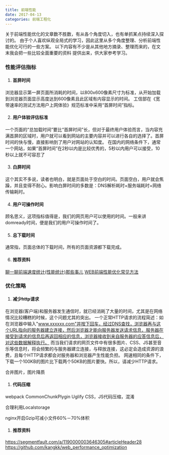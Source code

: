 ```yaml
---
title: 前端性能
date: 2017-04-13
categories: 前端工程化
---
```


关于前端性能优化的文章数不胜数，有从各个角度切入，也有单抓某点持续深入探讨的。
由于个人喜欢纵观全局式的学习，因此这里从多个角度整理、分析前端性能优化可行的一些方案。
以下内容有不少是从其他地方摘录、整理而来的，在文末我会把一些比较全面重要的资料
提供出来，供大家参考学习。


### 性能评估指标
1. #### 首屏时间
浏览器显示第一屏页面所消耗的时间，以800x600像素尺寸为标准，从开始加载到浏览器页面显示高度达到600像素且此区域有内容显示的时间。
工信部在《宽带速率的测试方法用户上网体验》规范标准中采用“首屏时间”指标。

2. #### 用户体验评估标准
一个页面的“总加载时间”要比“首屏时间”长，但对于最终用户体验而言，当内容充满首屏的区域时，用户就可以看到网站的主要内容并可以进行各自的选择了。首屏时间的快与慢，直接影响到了用户对网站的认知度。
在国内的网络条件下，通常一个网站，如果“首屏时间”在2秒以内是比较优秀的，5秒以内用户可以接受，10秒以上就不可容忍了

3. #### 白屏时间
这个其实不多说，读者也明白，就是页面处于空白的时间。页面空白，用户就会焦躁，并且变得不耐心。影响白屏时间的多数是：DNS解析耗时+服务端耗时+网络传输耗时。

4. #### 用户可操作时间
顾名思义，这项指标值得是，我们的网页用户可以使用的时间。一般来讲 domready时间，便是我们的用户可操作时间了。

5. #### 总下载时间
通常指，页面总体的下载时间，所有的页面资源都下载完成。

6. #### 推荐资料
[聊一聊前端速度统计(性能统计)那些事儿](https://segmentfault.com/a/1190000005869953)
[WEB前端性能优化常见方法](https://segmentfault.com/a/1190000008829958)

### 优化策略
1. #### 减少http请求
  在浏览器(客户端)和服务器发生通信时，就已经消耗了大量的时间，尤其是在网络情况比较糟糕的时候，这个问题尤其的突出。
  一个正常HTTP请求的流程简述：如在浏览器中输入"www.xxxxxx.com"并按下回车，经过DNS查找，浏览器再与这个URL指向的服务器建立连接，然后浏览器才能向服务器发送请求信息，服务器在接受到请求的信息后再返回相应的信息，浏览器接收到来自服务器的应答信息后，对这些数据解释执行。
  而当我们请求的网页文件中有很多图片、CSS、JS甚至音乐等信息时，将会频繁的与服务器建立连接，与释放连接，这必定会造成资源的浪费，且每个HTTP请求都会对服务器和浏览器产生性能负担。
  网速相同的条件下，下载一个100KB的图片比下载两个50KB的图片要快。所以，请减少HTTP请求。

  合并图片，图片降质

1. #### 代码压缩
  webpack CommonChunkPlygin Uglify CSS，JS代码压缩，混淆

  合理利用Localstorage

  nginx开启Gzip可减小文件60%－70%体积

1. #### 推荐资料
https://segmentfault.com/a/1190000003646305#articleHeader28
https://github.com/kangkk/web_performance_optimization
